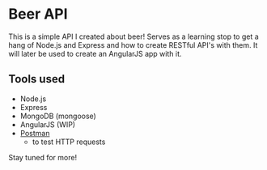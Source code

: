 # Beer API
This is a simple API I created about beer! Serves as a learning stop to get a hang of
Node.js and Express and how to create RESTful API's with them. It will later be used
to create an AngularJS app with it.

## Tools used
- Node.js
- Express
- MongoDB (mongoose)
- AngularJS (WIP)
- [Postman](https://www.getpostman.com/)
  - to test HTTP requests

Stay tuned for more!
